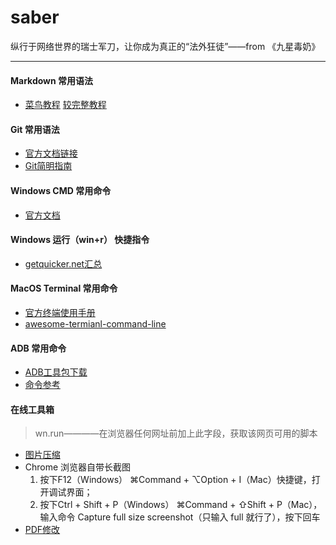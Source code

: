 # saber
纵行于网络世界的瑞士军刀，让你成为真正的“法外狂徒”——from 《九星毒奶》

---

#### Markdown 常用语法
- [菜鸟教程](https://www.runoob.com/markdown/md-tutorial.html) [较完整教程](http://xianbai.me/learn-md/index.html)

#### Git 常用语法
- [官方文档链接](https://help.github.com/cn/github/authenticating-to-github/generating-a-new-ssh-key-and-adding-it-to-the-ssh-agent)
- [Git简明指南](https://rogerdudler.github.io/git-guide/index.zh.html)

#### Windows CMD 常用命令
- [官方文档](https://docs.microsoft.com/zh-cn/windows-server/administration/windows-commands/cd)

#### Windows 运行（win+r） 快捷指令
- [getquicker.net汇总](https://getquicker.net/Forum/ViewTopic/172)

#### MacOS Terminal 常用命令
- [官方终端使用手册](https://support.apple.com/zh-cn/guide/terminal/apd5265185d-f365-44cb-8b09-71a064a42125/2.10/mac/10.15)
- [awesome-termianl-command-line](https://nusr.github.io/post/awesome-macos-command-line-zh/README/)

#### ADB 常用命令
- [ADB工具包下载](https://www.appinn.com/download-adb-or-fastboot-without-android-studio/)
- [命令参考](https://zhuanlan.zhihu.com/p/97376998)

#### 在线工具箱
> wn.run————在浏览器任何网址前加上此字段，获取该网页可用的脚本
- [图片压缩](https://squoosh.app/)
- Chrome 浏览器自带长截图
    1. 按下F12（Windows） ⌘Command + ⌥Option + I（Mac）快捷键，打开调试界面；
    2. 按下Ctrl + Shift + P（Windows） ⌘Command + ⇧Shift + P（Mac），输入命令 Capture full size screenshot（只输入 full 就行了），按下回车
- [PDF修改](https://tools.pdf24.org/zh/)

